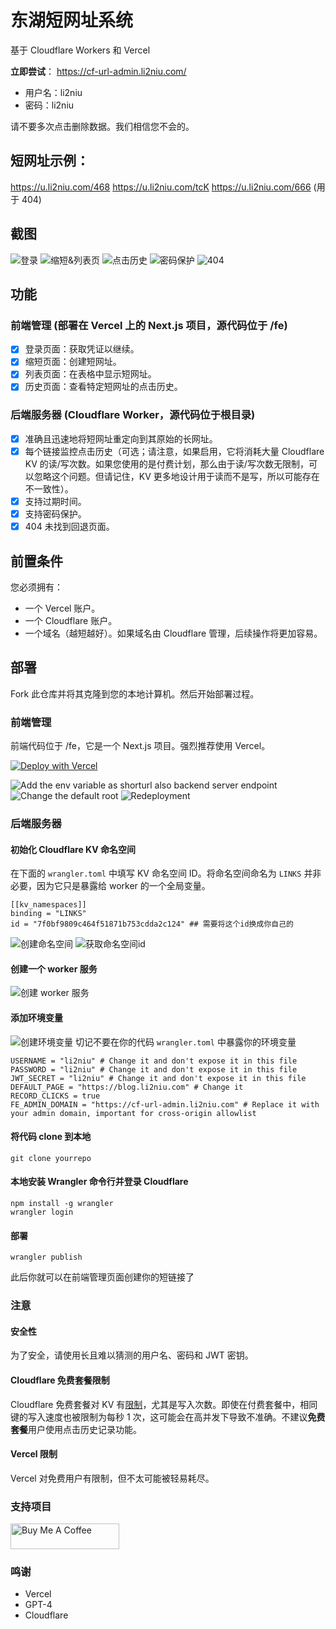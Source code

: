 # 东湖短网址系统

基于 Cloudflare Workers 和 Vercel

**立即尝试**： https://cf-url-admin.li2niu.com/

- 用户名：li2niu
- 密码：li2niu

请不要多次点击删除数据。我们相信您不会的。

## 短网址示例：

https://u.li2niu.com/468
https://u.li2niu.com/tcK
https://u.li2niu.com/666 (用于 404)

## 截图

![登录](./images/screenshots-login.jpg)
![缩短&列表页](./images/screenshots-shorten-with-list.jpg)
![点击历史](./images/screenshots-click-history.jpg)
![密码保护](./images/screenshots-password-protected.jpg)
![404](./images/screenshots-404.jpg)

## 功能

### 前端管理 (部署在 Vercel 上的 Next.js 项目，源代码位于 /fe)

- [x] 登录页面：获取凭证以继续。
- [x] 缩短页面：创建短网址。
- [x] 列表页面：在表格中显示短网址。
- [x] 历史页面：查看特定短网址的点击历史。

### 后端服务器 (Cloudflare Worker，源代码位于根目录)

- [x] 准确且迅速地将短网址重定向到其原始的长网址。
- [x] 每个链接监控点击历史（可选；请注意，如果启用，它将消耗大量 Cloudflare KV 的读/写次数。如果您使用的是付费计划，那么由于读/写次数无限制，可以忽略这个问题。但请记住，KV 更多地设计用于读而不是写，所以可能存在不一致性）。
- [x] 支持过期时间。
- [x] 支持密码保护。
- [x] 404 未找到回退页面。

## 前置条件

您必须拥有：

- 一个 Vercel 账户。
- 一个 Cloudflare 账户。
- 一个域名（越短越好）。如果域名由 Cloudflare 管理，后续操作将更加容易。

## 部署

Fork 此仓库并将其克隆到您的本地计算机。然后开始部署过程。

### 前端管理

前端代码位于 /fe，它是一个 Next.js 项目。强烈推荐使用 Vercel。

[![Deploy with Vercel](https://vercel.com/button)](https://vercel.com/new/clone?repository-url=https%3A%2F%2Fgithub.com%2FLikenttt%2Fcloudflare-worker-short-url&env=CLOUDFLARE_WORKER_BASE_URL&envDescription=The%20base%20url%20you%20want%20to%20use%20for%20your%20short%20url.%20&project-name=cloudflare-worker-short-url&repository-name=cloudflare-worker-short-url&demo-title=li2niu-cloudflare-worker-short-url&demo-url=https%3A%2F%2Fcf-url-admin.li2niu.com)

![Add the env variable as shorturl also backend server endpoint](images/add-cf-base-url-env.jpg)
![Change the default root](./images/change-nextjs-project-root-2-fe.jpg)
![Redeployment](./images/redeployment.jpg)

### 后端服务器

#### 初始化 Cloudflare KV 命名空间

在下面的 `wrangler.toml` 中填写 KV 命名空间 ID。将命名空间命名为 `LINKS` 并非必要，因为它只是暴露给 worker 的一个全局变量。

```
[[kv_namespaces]]
binding = "LINKS"
id = "7f0bf9809c464f51871b753cdda2c124" ## 需要将这个id换成你自己的
```

![创建命名空间](./images/create-kv-namespace.jpg)
![获取命名空间id](./images/kv-namespace-id.jpg)

#### 创建一个 worker 服务

![创建 worker 服务](./images/create-a-worker-service.jpg)

#### 添加环境变量

![创建环境变量](./images/edit-env-vars.jpg)
切记不要在你的代码 `wrangler.toml` 中暴露你的环境变量

```
USERNAME = "li2niu" # Change it and don't expose it in this file
PASSWORD = "li2niu" # Change it and don't expose it in this file
JWT_SECRET = "li2niu" # Change it and don't expose it in this file
DEFAULT_PAGE = "https://blog.li2niu.com" # Change it
RECORD_CLICKS = true
FE_ADMIN_DOMAIN = "https://cf-url-admin.li2niu.com" # Replace it with your admin domain, important for cross-origin allowlist

```

#### 将代码 clone 到本地

```
git clone yourrepo
```

#### 本地安装 Wrangler 命令行并登录 Cloudflare

```
npm install -g wrangler
wrangler login
```

#### 部署

```
wrangler publish
```

此后你就可以在前端管理页面创建你的短链接了

### 注意

#### 安全性

为了安全，请使用长且难以猜测的用户名、密码和 JWT 密钥。

#### Cloudflare 免费套餐限制

Cloudflare 免费套餐对 KV 有[限制](https://developers.cloudflare.com/workers/platform/limits/#kv-limits)，尤其是写入次数。即使在付费套餐中，相同键的写入速度也被限制为每秒 1 次，这可能会在高并发下导致不准确。不建议**免费套餐**用户使用点击历史记录功能。

#### Vercel 限制

Vercel 对免费用户有限制，但不太可能被轻易耗尽。

### 支持项目

<a href="https://www.buymeacoffee.com/lichuanyi" target="_blank"><img src="https://cdn.buymeacoffee.com/buttons/default-orange.png" alt="Buy Me A Coffee" height="41" width="174"></a>

### 鸣谢

- Vercel
- GPT-4
- Cloudflare
